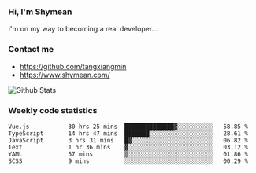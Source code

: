 ### Hi, I'm Shymean

I'm on my way to becoming a real developer...

### Contact me

- <https://github.com/tangxiangmin>
- <https://www.shymean.com/>

![Github Stats](https://github-readme-stats.vercel.app/api?username=tangxiangmin&show_icons=true&theme=dark)


###  Weekly code statistics

<!--START_SECTION:waka-->

```text
Vue.js           30 hrs 25 mins  ██████████████▓░░░░░░░░░░   58.85 %
TypeScript       14 hrs 47 mins  ███████░░░░░░░░░░░░░░░░░░   28.61 %
JavaScript       3 hrs 31 mins   █▓░░░░░░░░░░░░░░░░░░░░░░░   06.82 %
Text             1 hr 36 mins    ▓░░░░░░░░░░░░░░░░░░░░░░░░   03.12 %
YAML             57 mins         ▒░░░░░░░░░░░░░░░░░░░░░░░░   01.86 %
SCSS             9 mins          ░░░░░░░░░░░░░░░░░░░░░░░░░   00.29 %
```

<!--END_SECTION:waka-->